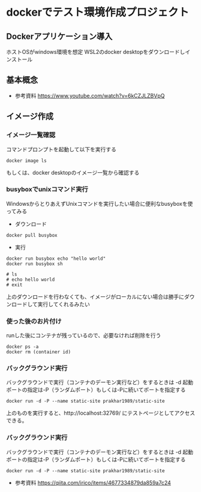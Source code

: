 # dockerでテスト環境作成プロジェクト

## Dockerアプリケーション導入
ホストOSがwindows環境を想定
WSL2のdocker desktopをダウンロードしインストール

## 基本概念

- 参考資料
https://www.youtube.com/watch?v=6kCZJLZBVpQ


## イメージ作成
### イメージ一覧確認
コマンドプロンプトを起動して以下を実行する
```
docker image ls
```
もしくは、docker desktopのイメージ一覧から確認する

### busyboxでunixコマンド実行
WindowsからとりあえずUnixコマンドを実行したい場合に便利なbusyboxを使ってみる

- ダウンロード
```
docker pull busybox
```

- 実行
```
docker run busybox echo "hello world"
docker run busybox sh

# ls
# echo hello world
# exit
```
上のダウンロードを行わなくても、イメージがローカルにない場合は勝手にダウンロードして実行してくれるみたい

### 使った後のお片付け
runした後にコンテナが残っているので、必要なければ削除を行う
```
docker ps -a
docker rm (container id)
```

### バックグラウンド実行
バックグラウンドで実行（コンテナのデーモン実行など）をするときは -d
起動ポートの指定は-P（ランダムポート）もしくは-Pに続いてポートを指定する
```
docker run -d -P --name static-site prakhar1989/static-site
```
上のものを実行すると、http://localhost:32769/ にテストページとしてアクセスできる。

### バックグラウンド実行
バックグラウンドで実行（コンテナのデーモン実行など）をするときは -d
起動ポートの指定は-P（ランダムポート）もしくは-Pに続いてポートを指定する
```
docker run -d -P --name static-site prakhar1989/static-site
```




- 参考資料
https://qiita.com/irico/items/4677334879da859a7c24
